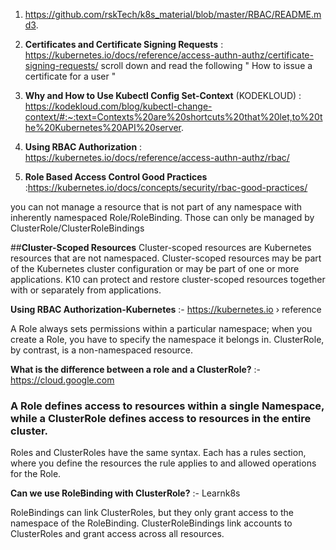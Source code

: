 1.   https://github.com/rskTech/k8s_material/blob/master/RBAC/README.md3. 

2.   __Certificates and Certificate Signing Requests__ : https://kubernetes.io/docs/reference/access-authn-authz/certificate-signing-requests/
scroll down and read the following " How to issue a certificate for a user   "

3.  **Why and How to Use Kubectl Config Set-Context** (KODEKLOUD) : https://kodekloud.com/blog/kubectl-change-context/#:~:text=Contexts%20are%20shortcuts%20that%20let,to%20the%20Kubernetes%20API%20server.


4. **Using RBAC Authorization** : https://kubernetes.io/docs/reference/access-authn-authz/rbac/

5.  **Role Based Access Control Good Practices** :https://kubernetes.io/docs/concepts/security/rbac-good-practices/

you can not manage a resource that is not part of any namespace with inherently namespaced Role/RoleBinding. Those can only be managed by ClusterRole/ClusterRoleBindings

##**Cluster-Scoped Resources**
Cluster-scoped resources are Kubernetes resources that are not namespaced. Cluster-scoped resources may be part of the Kubernetes cluster configuration or may be part of one or more applications. K10 can protect and restore cluster-scoped resources together with or separately from applications.
 
 **Using RBAC Authorization-Kubernetes**  :- https://kubernetes.io › reference

A Role always sets permissions within a particular namespace; when you create a Role, you have to specify the namespace it belongs in. ClusterRole, by contrast, is a non-namespaced resource.

**What is the difference between a role and a ClusterRole?** :- https://cloud.google.com 

 ### A Role defines access to resources within a single Namespace, while a ClusterRole defines access to resources in the entire cluster. 
Roles and ClusterRoles have the same syntax. Each has a rules section, where you define the resources the rule applies to and allowed operations for the Role.

**Can we use RoleBinding with ClusterRole?** :- Learnk8s


RoleBindings can link ClusterRoles, but they only grant access to the namespace of the RoleBinding. 
ClusterRoleBindings link accounts to ClusterRoles and grant access across all resources.
